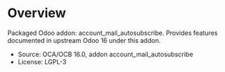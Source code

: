 # Overview

Packaged Odoo addon: account_mail_autosubscribe. Provides features documented in upstream Odoo 16 under this addon.

- Source: OCA/OCB 16.0, addon account_mail_autosubscribe
- License: LGPL-3
